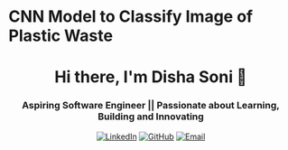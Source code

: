 # CNN Model to Classify Image of Plastic Waste

<h1 align="center">Hi there, I'm Disha Soni 👋</h1>
<h3 align="center">Aspiring Software Engineer || Passionate about Learning, Building and Innovating</h3>

<p align="center">
  <a href="https://linkedin.com/in/soni-dishasoni"><img src="https://img.shields.io/badge/LinkedIn-Disha%20Soni-blue?style=for-the-badge&logo=linkedin" alt="LinkedIn"></a>
  <a href="https://github.com/Soni-dishasoni"><img src="https://img.shields.io/badge/GitHub-Disha%20Soni-black?style=for-the-badge&logo=github" alt="GitHub"></a>
  <a href="mailto: dishasoni.work@gmail.com"><img src="https://img.shields.io/badge/Email-dishasoni.work@%40gmail.com-red?style=for-the-badge&logo=gmail" alt="Email"></a>
